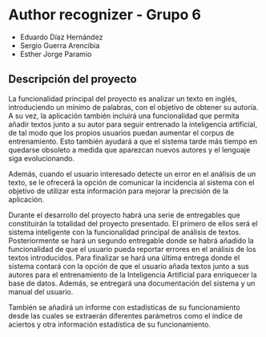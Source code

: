 # Author recognizer - Grupo 6
- Eduardo Díaz Hernández
- Sergio Guerra Arencibia
- Esther Jorge Paramio

## Descripción del proyecto

La funcionalidad principal del proyecto es analizar un texto en inglés, introduciendo un mínimo de palabras, con el objetivo de obtener su autoría. A su vez, la aplicación también incluirá una funcionalidad que permita añadir textos junto a su autor para seguir entrenado la inteligencia artificial, de tal modo que los propios usuarios puedan aumentar el corpus de entrenamiento. Esto también ayudará a que el sistema tarde más tiempo en quedarse obsoleto a medida que aparezcan nuevos autores y el lenguaje siga evolucionando.

Además, cuando el usuario interesado detecte un error en el análisis de un texto, se le ofrecerá la opción de comunicar la incidencia al sistema con el objetivo de utilizar esta información para mejorar la precisión de la aplicación.

Durante el desarrollo del proyecto habrá una serie de entregables que constituirán la totalidad del proyecto presentado. El primero de ellos será el sistema inteligente con la funcionalidad principal de análisis de textos. Posteriormente se hará un segundo entregable donde se habrá añadido la funcionalidad de que el usuario pueda reportar errores en el análisis de los textos introducidos. Para finalizar se hará una última entrega donde el sistema contará con la opción de que el usuario añada textos junto a sus autores para el entrenamiento de la Inteligencia Artificial para enriquecer la base de datos. Además, se entregará una documentación del sistema y un manual del usuario.

También se añadirá un informe con estadísticas de su funcionamiento desde las cuales se extraerán diferentes parámetros como el índice de aciertos y otra información estadística de su funcionamiento. 

